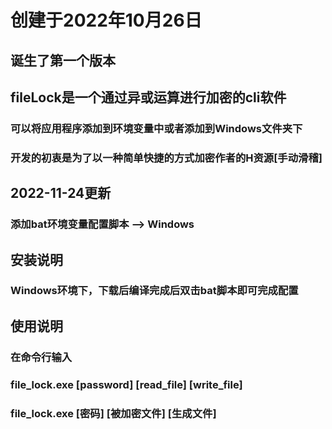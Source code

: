# 创建于2022年10月26日
## 诞生了第一个版本
## fileLock是一个通过异或运算进行加密的cli软件
### 可以将应用程序添加到环境变量中或者添加到Windows文件夹下
### 开发的初衷是为了以一种简单快捷的方式加密作者的H资源[手动滑稽]
## 2022-11-24更新
### 添加bat环境变量配置脚本 --> Windows
## 安装说明
### Windows环境下，下载后编译完成后双击bat脚本即可完成配置
## 使用说明
### 在命令行输入
### file_lock.exe [password] [read_file] [write_file]
### file_lock.exe [密码] [被加密文件] [生成文件]
